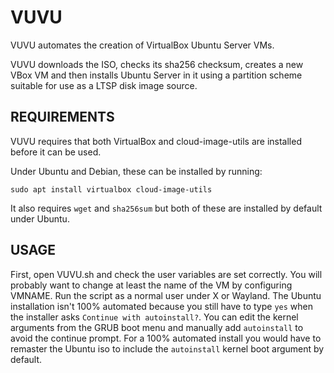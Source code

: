 # VUVU

VUVU automates the creation of VirtualBox Ubuntu Server VMs.

VUVU downloads the ISO, checks its sha256 checksum, creates a new VBox VM and then installs Ubuntu Server in it using a partition scheme suitable for use as a LTSP disk image source.

## REQUIREMENTS

VUVU requires that both VirtualBox and cloud-image-utils are installed before it can be used.

Under Ubuntu and Debian, these can be installed by running:

```
sudo apt install virtualbox cloud-image-utils
```

It also requires `wget` and `sha256sum` but both of these are installed by default under Ubuntu.

## USAGE

First, open VUVU.sh and check the user variables are set correctly. You will probably want to change at least the name of the VM by configuring VMNAME. Run the script as a normal user under X or Wayland. The Ubuntu installation isn't 100% automated because you still have to type `yes` when the installer asks `Continue with autoinstall?`. You can edit the kernel arguments from the GRUB boot menu and manually add `autoinstall` to avoid the continue prompt. For a 100% automated install you would have to remaster the Ubuntu iso to include the `autoinstall` kernel boot argument by default.
